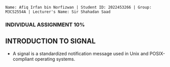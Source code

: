 `Name: Afiq Irfan bin Norfizwan | Student ID: 2022453266 | Group: M3CS2554A | Lecturer's Name: Sir Shahadan Saad`
### INDIVIDUAL ASSIGNMENT 10%
## INTRODUCTION TO SIGNAL
- A signal is a standardized notification message used in Unix and POSIX-compliant operating systems. 
